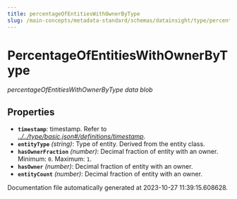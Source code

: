 ```yaml
---
title: percentageOfEntitiesWithOwnerByType
slug: /main-concepts/metadata-standard/schemas/datainsight/type/percentageofentitieswithownerbytype
---
```


# PercentageOfEntitiesWithOwnerByType

*percentageOfEntitiesWithOwnerByType data blob*

## Properties

- **`timestamp`**: timestamp. Refer to *[../../type/basic.json#/definitions/timestamp](#/../type/basic.json#/definitions/timestamp)*.
- **`entityType`** *(string)*: Type of entity. Derived from the entity class.
- **`hasOwnerFraction`** *(number)*: Decimal fraction of entity with an owner. Minimum: `0`. Maximum: `1`.
- **`hasOwner`** *(number)*: Decimal fraction of entity with an owner.
- **`entityCount`** *(number)*: Decimal fraction of entity with an owner.


Documentation file automatically generated at 2023-10-27 11:39:15.608628.
